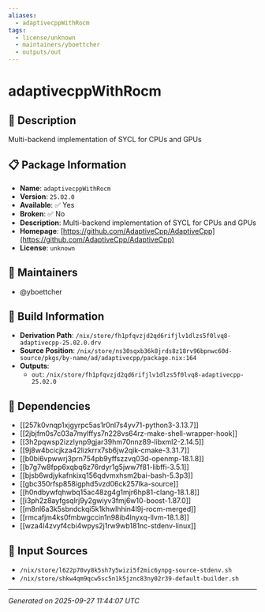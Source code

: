 ```yaml
---
aliases:
  - adaptivecppWithRocm
tags:
  - license/unknown
  - maintainers/yboettcher
  - outputs/out
---
```


# adaptivecppWithRocm

## 📝 Description

Multi-backend implementation of SYCL for CPUs and GPUs

## 📋 Package Information

- **Name**: `adaptivecppWithRocm`
- **Version**: `25.02.0`
- **Available**: ✅ Yes
- **Broken**: ✅ No
- **Description**: Multi-backend implementation of SYCL for CPUs and GPUs
- **Homepage**: [https://github.com/AdaptiveCpp/AdaptiveCpp](https://github.com/AdaptiveCpp/AdaptiveCpp)
- **License**: `unknown`
## 👥 Maintainers

- @yboettcher


## 🔧 Build Information

- **Derivation Path**: `/nix/store/fh1pfqvzjd2qd6rifjlv1dlzs5f0lvq8-adaptivecpp-25.02.0.drv`
- **Source Position**: `/nix/store/ns30sqxb36k8jrds8z18rv96bpnwc60d-source/pkgs/by-name/ad/adaptivecpp/package.nix:164`
- **Outputs**:
  - `out`:  `/nix/store/fh1pfqvzjd2qd6rifjlv1dlzs5f0lvq8-adaptivecpp-25.02.0`

## 🔗 Dependencies

- [[257k0vnqp1xjgyrpc5as1r0nl7s4yv71-python3-3.13.7]]
- [[2jbjfm0s7c03a7mylffys7n228vs64rz-make-shell-wrapper-hook]]
- [[3h2pqwsp2izzlynp9gjar39hm70nnz89-libxml2-2.14.5]]
- [[9j8w4bcicjkza42lizkrrx7sb6jw2qik-cmake-3.31.7]]
- [[b0bi6vpwwrj3prn754pb9yffszzvq03d-openmp-18.1.8]]
- [[b7g7w8fpp6xqbq6z76rdyr1g5jww7f81-libffi-3.5.1]]
- [[bjsb6wdjykafnkixq156qdvmxhsm2bai-bash-5.3p3]]
- [[gbc350rfsp858igphd5vzd06ck257lka-source]]
- [[h0ndbywfqhwbq15ac48zg4g1mjr6hp81-clang-18.1.8]]
- [[i3ph2z8ayfgsqlrj9y2gwiyv3fmj6w10-boost-1.87.0]]
- [[m8nl6a3k5sbndckqi5k1khwlhhin4l9j-rocm-merged]]
- [[rmcafjm4ks0fmbwgccin1n98ib4lnyxq-llvm-18.1.8]]
- [[wza4l4zvyf4cbi4wpys2j1rw9wb181nc-stdenv-linux]]

## 📁 Input Sources

- `/nix/store/l622p70vy8k5sh7y5wizi5f2mic6ynpg-source-stdenv.sh`
- `/nix/store/shkw4qm9qcw5sc5n1k5jznc83ny02r39-default-builder.sh`

---
*Generated on 2025-09-27 11:44:07 UTC*
